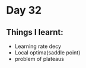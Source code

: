 # Day 32 

## Things I learnt:
- Learning rate decy
- Local optima(saddle point)
- problem of plateaus